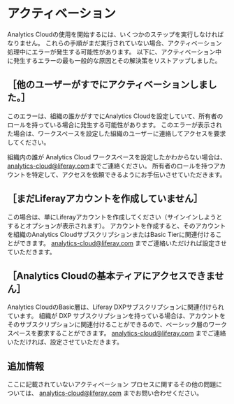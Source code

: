 # アクティベーション

Analytics Cloudの使用を開始するには、いくつかのステップを実行しなければなりません。 これらの手順がまだ実行されていない場合、アクティベーション処理中にエラーが発生する可能性があります。 以下に、アクティベーション中に発生するエラーの最も一般的な原因とその解決策をリストアップしました。

## ［他のユーザーがすでにアクティベーションしました。］

このエラーは、組織の誰かがすでにAnalytics Cloudを設定していて、所有者のロールを持っている場合に発生する可能性があります。 このエラーが表示された場合は、ワークスペースを設定した組織のユーザーに連絡してアクセスを要求してください。

組織内の誰が Analytics Cloud ワークスペースを設定したかわからない場合は、 <analytics-cloud@liferay.com>までご連絡ください。 所有者のロールを持つアカウントを特定して、アクセスを依頼できるようにお手伝いさせていただきます。

## ［まだLiferayアカウントを作成していません］

この場合は、単にLiferayアカウントを作成してください（サインインしようとするとオプションが表示されます）。 アカウントを作成すると、そのアカウントを組織のAnalytics CloudサブスクリプションまたはBasic Tierに関連付けることができます。 <analytics-cloud@liferay.com> までご連絡いただければ設定させていただきます。

## ［Analytics Cloudの基本ティアにアクセスできません］

Analytics CloudのBasic層は、Liferay DXPサブスクリプションに関連付けられています。 組織が DXP サブスクリプションを持っている場合は、アカウントをそのサブスクリプションに関連付けることができるので、ベーシック層のワークスペースを要求することができます。 <analytics-cloud@liferay.com> までご連絡いただければ、設定させていただきます。

## 追加情報

ここに記載されていないアクティベーション プロセスに関するその他の問題については、 <analytics-cloud@liferay.com> までお問い合わせください。
